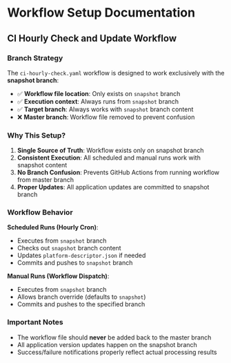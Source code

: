 # Workflow Setup Documentation

## CI Hourly Check and Update Workflow

### Branch Strategy

The `ci-hourly-check.yaml` workflow is designed to work exclusively with the **snapshot branch**:

- ✅ **Workflow file location**: Only exists on `snapshot` branch
- ✅ **Execution context**: Always runs from `snapshot` branch  
- ✅ **Target branch**: Always works with `snapshot` branch content
- ❌ **Master branch**: Workflow file removed to prevent confusion

### Why This Setup?

1. **Single Source of Truth**: Workflow exists only on snapshot branch
2. **Consistent Execution**: All scheduled and manual runs work with snapshot content
3. **No Branch Confusion**: Prevents GitHub Actions from running workflow from master branch
4. **Proper Updates**: All application updates are committed to snapshot branch

### Workflow Behavior

**Scheduled Runs (Hourly Cron)**:
- Executes from `snapshot` branch
- Checks out `snapshot` branch content  
- Updates `platform-descriptor.json` if needed
- Commits and pushes to `snapshot` branch

**Manual Runs (Workflow Dispatch)**:
- Executes from `snapshot` branch
- Allows branch override (defaults to `snapshot`)
- Commits and pushes to the specified branch

### Important Notes

- The workflow file should **never** be added back to the master branch
- All application version updates happen on the snapshot branch
- Success/failure notifications properly reflect actual processing results